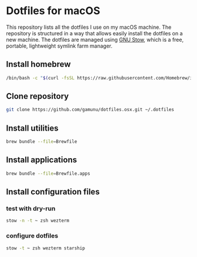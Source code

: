 # Dotfiles for macOS

This repository lists all the dotfiles I use on my macOS machine. The repository is structured in a way that allows easily install the dotfiles on a new machine. The dotfiles are managed using [GNU Stow](https://www.gnu.org/software/stow/), which is a free, portable, lightweight symlink farm manager.

## Install homebrew

```bash
/bin/bash -c "$(curl -fsSL https://raw.githubusercontent.com/Homebrew/install/HEAD/install.sh)"
```

## Clone repository
```bash
git clone https://github.com/gamunu/dotfiles.osx.git ~/.dotfiles
```

## Install utilities

```bash
brew bundle --file=Brewfile
```

## Install applications

```bash
brew bundle --file=Brewfile.apps
```

## Install configuration files

### test with dry-run
```bash
stow -n -t ~ zsh wezterm
```

### configure dotfiles
```bash
stow -t ~ zsh wezterm starship
```
